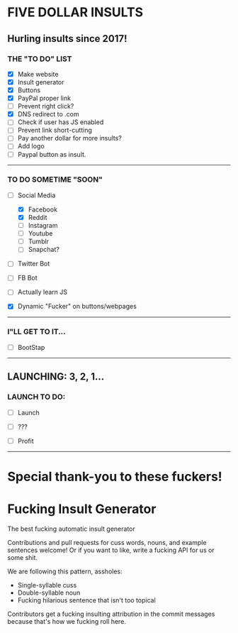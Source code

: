 # FIVE DOLLAR INSULTS
## Hurling insults since 2017!

### THE "TO DO" LIST
- [x] Make website
- [x] Insult generator
- [x] Buttons
- [x] PayPal proper link
- [ ] Prevent right click?
- [x] DNS redirect to .com
- [ ] Check if user has JS enabled
- [ ] Prevent link short-cutting
- [ ] Pay another dollar for more insults?
- [ ] Add logo
- [ ] Paypal button as insult.

------

### TO DO SOMETIME "SOON"
- [ ] Social Media 
  - [x] Facebook
  - [x] Reddit
  - [ ] Instagram
  - [ ] Youtube
  - [ ] Tumblr
  - [ ] Snapchat?
- [ ] Twitter Bot
- [ ] FB Bot
- [ ] Actually learn JS
- [x] Dynamic "Fucker" on buttons/webpages


------

### I"LL GET TO IT...
- [ ] BootStap


------
## LAUNCHING: 3, 2, 1...
### LAUNCH TO DO:

- [ ] Launch
- [ ] ???
- [ ] Profit



------
# Special thank-you to these fuckers!
# Fucking Insult Generator

The best fucking automatic insult generator

Contributions and pull requests for cuss words, nouns, and example sentences welcome! Or if you want to like, write a fucking API for us or some shit.

We are following this pattern, assholes:
  - Single-syllable cuss
  - Double-syllable noun
  - Fucking hilarious sentence that isn't too topical

Contributors get a fucking insulting attribution in the commit messages because that's how we fucking roll here.
